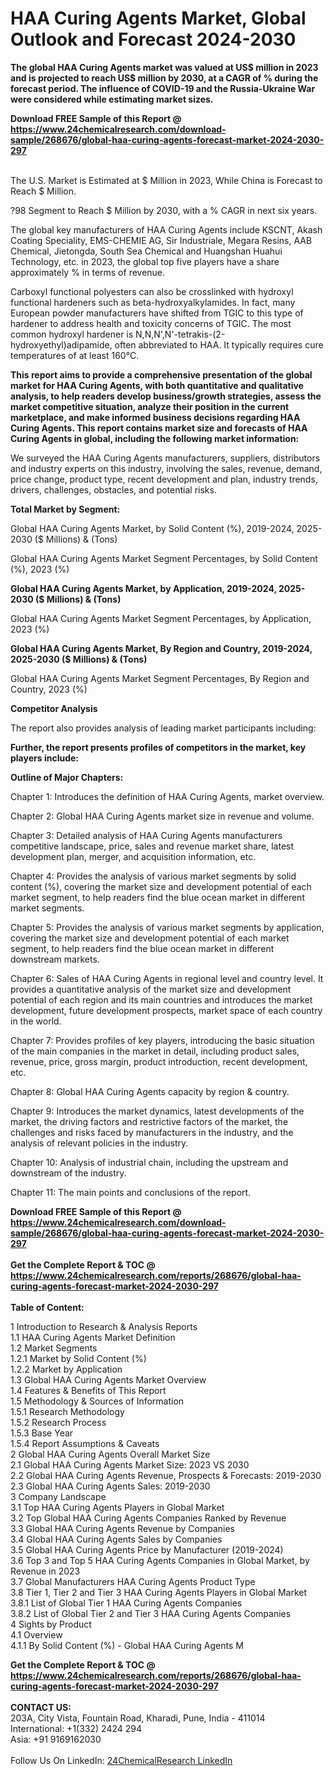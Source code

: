 <h1>HAA Curing Agents Market, Global Outlook and Forecast 2024-2030</h1><p><strong>The global HAA Curing Agents market was valued at US$ million in 2023 and is projected to reach US$ million by 2030, at a CAGR of % during the forecast period. The influence of COVID-19 and the Russia-Ukraine War were considered while estimating market sizes.</strong></p><p>
</p><p></p><div><b>Download FREE Sample of this Report @ 
            <a href="https://www.24chemicalresearch.com/download-sample/268676/global-haa-curing-agents-forecast-market-2024-2030-297">
            https://www.24chemicalresearch.com/download-sample/268676/global-haa-curing-agents-forecast-market-2024-2030-297</a></b></div><br><p>
The U.S. Market is Estimated at $ Million in 2023, While China is Forecast to Reach $ Million.</p><p>
?98 Segment to Reach $ Million by 2030, with a % CAGR in next six years.</p><p>
The global key manufacturers of HAA Curing Agents include KSCNT, Akash Coating Speciality, EMS-CHEMIE AG, Sir Industriale, Megara Resins, AAB Chemical, Jietongda, South Sea Chemical and Huangshan Huahui Technology, etc. in 2023, the global top five players have a share approximately % in terms of revenue.</p><p>
Carboxyl functional polyesters can also be crosslinked with hydroxyl functional hardeners such as beta-hydroxyalkylamides. In fact, many European powder manufacturers have shifted from TGIC to this type of hardener to address health and toxicity concerns of TGIC. The most common hydroxyl hardener is N,N,N',N'-tetrakis-(2-hydroxyethyl)adipamide, often abbreviated to HAA. It typically requires cure temperatures of at least 160°C.</p><p>
<strong>This report aims to provide a comprehensive presentation of the global market for HAA Curing Agents, with both quantitative and qualitative analysis, to help readers develop business/growth strategies, assess the market competitive situation, analyze their position in the current marketplace, and make informed business decisions regarding HAA Curing Agents. This report contains market size and forecasts of HAA Curing Agents in global, including the following market information:</strong></p><p>
</p><p>
</p><p>We surveyed the HAA Curing Agents manufacturers, suppliers, distributors and industry experts on this industry, involving the sales, revenue, demand, price change, product type, recent development and plan, industry trends, drivers, challenges, obstacles, and potential risks.</p><p>
<strong>Total Market by Segment:</strong></p><p>
Global HAA Curing Agents Market, by Solid Content (%), 2019-2024, 2025-2030 ($ Millions) &amp; (Tons)</p><p>
Global HAA Curing Agents Market Segment Percentages, by Solid Content (%), 2023 (%)</p><p>
</p><p>
</p><p><strong>Global HAA Curing Agents Market, by Application, 2019-2024, 2025-2030 ($ Millions) &amp; (Tons)</strong></p><p>
Global HAA Curing Agents Market Segment Percentages, by Application, 2023 (%)</p><p>
</p><p>
</p><p><strong>Global HAA Curing Agents Market, By Region and Country, 2019-2024, 2025-2030 ($ Millions) &amp; (Tons)</strong></p><p>
Global HAA Curing Agents Market Segment Percentages, By Region and Country, 2023 (%)</p><p>
</p><p>
</p><p><strong>Competitor Analysis</strong></p><p>
The report also provides analysis of leading market participants including:</p><p>
</p><p>
</p><p><strong>Further, the report presents profiles of competitors in the market, key players include:</strong></p><p>
</p><p>
</p><p><strong>Outline of Major Chapters:</strong></p><p>
Chapter 1: Introduces the definition of HAA Curing Agents, market overview.</p><p>
Chapter 2: Global HAA Curing Agents market size in revenue and volume.</p><p>
Chapter 3: Detailed analysis of HAA Curing Agents manufacturers competitive landscape, price, sales and revenue market share, latest development plan, merger, and acquisition information, etc.</p><p>
Chapter 4: Provides the analysis of various market segments by solid content (%), covering the market size and development potential of each market segment, to help readers find the blue ocean market in different market segments.</p><p>
Chapter 5: Provides the analysis of various market segments by application, covering the market size and development potential of each market segment, to help readers find the blue ocean market in different downstream markets.</p><p>
Chapter 6: Sales of HAA Curing Agents in regional level and country level. It provides a quantitative analysis of the market size and development potential of each region and its main countries and introduces the market development, future development prospects, market space of each country in the world.</p><p>
Chapter 7: Provides profiles of key players, introducing the basic situation of the main companies in the market in detail, including product sales, revenue, price, gross margin, product introduction, recent development, etc.</p><p>
Chapter 8: Global HAA Curing Agents capacity by region &amp; country.</p><p>
Chapter 9: Introduces the market dynamics, latest developments of the market, the driving factors and restrictive factors of the market, the challenges and risks faced by manufacturers in the industry, and the analysis of relevant policies in the industry.</p><p>
Chapter 10: Analysis of industrial chain, including the upstream and downstream of the industry.</p><p>
Chapter 11: The main points and conclusions of the report.</p><div><b>Download FREE Sample of this Report @ 
            <a href="https://www.24chemicalresearch.com/download-sample/268676/global-haa-curing-agents-forecast-market-2024-2030-297">
            https://www.24chemicalresearch.com/download-sample/268676/global-haa-curing-agents-forecast-market-2024-2030-297</a></b></div><br><div><b>Get the Complete Report & TOC @ 
            <a href="https://www.24chemicalresearch.com/reports/268676/global-haa-curing-agents-forecast-market-2024-2030-297">
            https://www.24chemicalresearch.com/reports/268676/global-haa-curing-agents-forecast-market-2024-2030-297</a></b></div><br>
            <b>Table of Content:</b><p>1 Introduction to Research & Analysis Reports<br />
    1.1 HAA Curing Agents Market Definition<br />
    1.2 Market Segments<br />
        1.2.1 Market by Solid Content (%)<br />
        1.2.2 Market by Application<br />
    1.3 Global HAA Curing Agents Market Overview<br />
    1.4 Features & Benefits of This Report<br />
    1.5 Methodology & Sources of Information<br />
        1.5.1 Research Methodology<br />
        1.5.2 Research Process<br />
        1.5.3 Base Year<br />
        1.5.4 Report Assumptions & Caveats<br />
2 Global HAA Curing Agents Overall Market Size<br />
    2.1 Global HAA Curing Agents Market Size: 2023 VS 2030<br />
    2.2 Global HAA Curing Agents Revenue, Prospects & Forecasts: 2019-2030<br />
    2.3 Global HAA Curing Agents Sales: 2019-2030<br />
3 Company Landscape<br />
    3.1 Top HAA Curing Agents Players in Global Market<br />
    3.2 Top Global HAA Curing Agents Companies Ranked by Revenue<br />
    3.3 Global HAA Curing Agents Revenue by Companies<br />
    3.4 Global HAA Curing Agents Sales by Companies<br />
    3.5 Global HAA Curing Agents Price by Manufacturer (2019-2024)<br />
    3.6 Top 3 and Top 5 HAA Curing Agents Companies in Global Market, by Revenue in 2023<br />
    3.7 Global Manufacturers HAA Curing Agents Product Type<br />
    3.8 Tier 1, Tier 2 and Tier 3 HAA Curing Agents Players in Global Market<br />
        3.8.1 List of Global Tier 1 HAA Curing Agents Companies<br />
        3.8.2 List of Global Tier 2 and Tier 3 HAA Curing Agents Companies<br />
4 Sights by Product<br />
    4.1 Overview<br />
        4.1.1 By Solid Content (%) - Global HAA Curing Agents M</p><div><b>Get the Complete Report & TOC @ 
            <a href="https://www.24chemicalresearch.com/reports/268676/global-haa-curing-agents-forecast-market-2024-2030-297">
            https://www.24chemicalresearch.com/reports/268676/global-haa-curing-agents-forecast-market-2024-2030-297</a></b></div><br><b>CONTACT US:</b><br>
            203A, City Vista, Fountain Road, Kharadi, Pune, India - 411014<br>
            International: +1(332) 2424 294<br>
            Asia: +91 9169162030 <br><br>
            Follow Us On LinkedIn: <a href="https://www.linkedin.com/company/24chemicalresearch/">24ChemicalResearch LinkedIn</a>